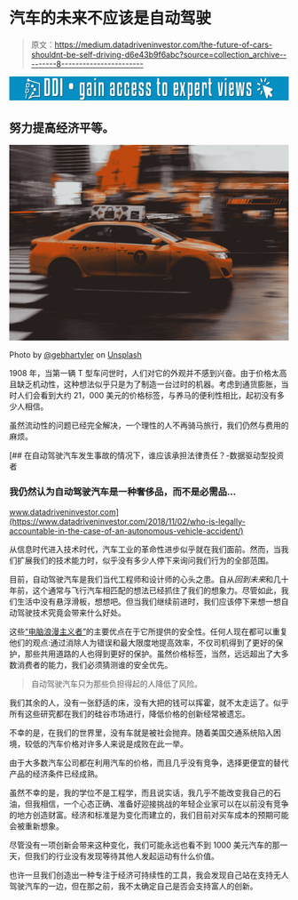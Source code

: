 # 汽车的未来不应该是自动驾驶

> 原文：<https://medium.datadriveninvestor.com/the-future-of-cars-shouldnt-be-self-driving-d6e43b9f6abc?source=collection_archive---------8----------------------->

[![](img/0aec3be11db38fb6bd995f613eda0a22.png)](http://www.track.datadriveninvestor.com/1B9E)

## 努力提高经济平等。

![](img/e5e71ffa809f9ecba92ece60325d9d77.png)

Photo by [@gebhartyler](https://unsplash.com/@gebhartyler?utm_source=medium&utm_medium=referral) on [Unsplash](https://unsplash.com?utm_source=medium&utm_medium=referral)

1908 年，当第一辆 T 型车问世时，人们对它的外观并不感到兴奋。由于价格太高且缺乏机动性，这种想法似乎只是为了制造一台过时的机器。考虑到通货膨胀，当时人们会看到大约 21，000 美元的价格标签，与养马的便利性相比，起初没有多少人相信。

虽然流动性的问题已经完全解决，一个理性的人不再骑马旅行，我们仍然与费用的麻烦。

[](https://www.datadriveninvestor.com/2018/11/02/who-is-legally-accountable-in-the-case-of-an-autonomous-vehicle-accident/) [## 在自动驾驶汽车发生事故的情况下，谁应该承担法律责任？-数据驱动型投资者

### 我仍然认为自动驾驶汽车是一种奢侈品，而不是必需品…

www.datadriveninvestor.com](https://www.datadriveninvestor.com/2018/11/02/who-is-legally-accountable-in-the-case-of-an-autonomous-vehicle-accident/) 

从信息时代进入技术时代，汽车工业的革命性进步似乎就在我们面前。然而，当我们扩展我们的技术能力时，似乎没有多少人停下来询问我们行为的全部范围。

目前，自动驾驶汽车是我们当代工程师和设计师的心头之患。自从*回到未来*和几十年前，这个通常与飞行汽车相匹配的想法已经抓住了我们的想象力。尽管如此，我们生活中没有悬浮滑板，想想吧。但当我们继续前进时，我们应该停下来想一想自动驾驶技术究竟会带来什么好处。

这些[“电脑浪漫主义者”](https://medium.com/@j.e.uasal/what-were-betting-on-banking-ae775d640623)的主要优点在于它所提供的安全性。任何人现在都可以重复他们的观点:通过消除人为错误和最大限度地提高效率，不仅司机得到了更好的保护，那些共用道路的人也得到更好的保护。虽然价格标签，当然，远远超出了大多数消费者的能力，我们必须猜测谁的安全优先。

> 自动驾驶汽车只为那些负担得起的人降低了风险。

我们其余的人，没有一张舒适的床，没有大把的钱可以挥霍，就不太走运了。似乎所有这些研究都在我们的硅谷市场进行，降低价格的创新经常被遗忘。

不幸的是，在我们的世界里，没有车就是被社会抛弃。随着美国交通系统陷入困境，较低的汽车价格对许多人来说是成败在此一举。

由于大多数汽车公司都在利用汽车的价格，而且几乎没有竞争，选择更便宜的替代产品的经济条件已经成熟。

虽然不幸的是，我的学位不是工程学，而且说实话，我几乎不能改变我自己的石油，但我相信，一个心态正确、准备好迎接挑战的年轻企业家可以在以前没有竞争的地方创造财富。经济和标准是为变化而建立的，我们目前对买车成本的预期可能会被重新想象。

尽管没有一项创新会带来这种变化，我们可能永远也看不到 1000 美元汽车的那一天，但我们的行业没有发现等待其他人发起运动有什么价值。

也许一旦我们创造出一种专注于经济可持续性的工具，我会发现自己站在支持无人驾驶汽车的一边，但在那之前，我不太确定自己是否会支持富人的创新。
